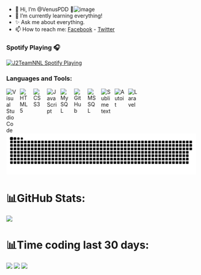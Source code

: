 - 👋 Hi, I’m @VenusPDD 👀![image](https://user-images.githubusercontent.com/91515103/200225098-08ba3d4f-92ef-4b2d-8aae-bfa2080c8974.png)
- 🌱 I’m currently learning everything!
- ✨ Ask me about everything.
- 📫 How to reach me: [Facebook](https://www.facebook.com/Venusjsss/) - [Twitter](https://twitter.com/Venusjss)
### Spotify Playing 🎧 
[<img src="https://spotify-playing-git-master.j2teamnnl.vercel.app/api/spotify-playing" alt="J2TeamNNL Spotify Playing" width="350" />](https://open.spotify.com/user/31ghget3jspvgpjwbv5pcwli3smab)
### Languages and Tools:
<img align="left" alt="Visual Studio Code" width="26px" src="https://cdn.jsdelivr.net/gh/devicons/devicon/icons/vscode/vscode-original.svg" style="padding-right:10px;" />
<img align="left" alt="HTML5" width="26px" src="https://cdn.jsdelivr.net/gh/devicons/devicon/icons/html5/html5-original.svg" style="padding-right:10px;" />
<img align="left" alt="CSS3" width="26px" src="https://cdn.jsdelivr.net/gh/devicons/devicon/icons/css3/css3-original.svg" style="padding-right:10px;" />
<img align="left" alt="JavaScript" width="26px" src="https://cdn.jsdelivr.net/gh/devicons/devicon/icons/javascript/javascript-original.svg" style="padding-right:10px;" />
<img align="left" alt="MySQL" width="26px" src="https://cdn.jsdelivr.net/gh/devicons/devicon/icons/mysql/mysql-original.svg" style="padding-right:10px;" />
<img align="left" alt="GitHub" width="26px" src="https://user-images.githubusercontent.com/3369400/139448065-39a229ba-4b06-434b-bc67-616e2ed80c8f.png" style="padding-right:10px;" />
<img align="left" alt="MS SQL" width="26px" src="https://img.icons8.com/color/480/microsoft-sql-server.png" style="padding-right:10px;" />
<img align="left" alt="Sublime text" width="26px" src="https://avatars3.githubusercontent.com/u/684879?s=400&amp;v=4" style="padding-right:10px;" />
<img align="left" alt="Autoit" width="26px" src="https://lh4.googleusercontent.com/-6gf_yd529XI/T4YAnmVXdZI/AAAAAAAAAMM/ynE72aTC8kA/s256/AutoIt%2520Icon%2520Template.png" style="padding-right:10px;" />
<img align="left" alt="Laravel" width="26px" src="https://upload.wikimedia.org/wikipedia/commons/thumb/9/9a/Laravel.svg/1200px-Laravel.svg.png" style="padding-right:10px;" />
<a href=#><img src="contributions.svg"></a>

# 📊GitHub Stats:
![](https://github-readme-stats.vercel.app/api/top-langs/?username=VenusJss&theme=radical&hide_border=false&include_all_commits=true&count_private=true&layout=compact)<br/>
# 📊Time coding last 30 days:
<img width="400px" src="https://wakatime.com/share/@Dimonic2kJs/d214659d-71e1-4b71-8406-e537f5be261e.png" />
<img width="400px" src="https://wakatime.com/share/@Dimonic2kJs/5ac1667d-7073-4a5b-83df-10d36d855938.png" />
<img width="800px" src="https://wakatime.com/share/@Dimonic2kJs/bf1aae87-0bc8-43ed-8ade-6312780c686b.png" />




